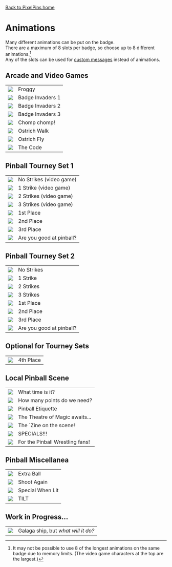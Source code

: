 <a href="../">Back to PixelPins home</a>

# Animations
Many different animations can be put on the badge.\
There are a maximum of 8 slots per badge, so choose up to 8 different animations.[^1]\
Any of the slots can be used for [custom messages](../custom_text) instead of animations.

## Arcade and Video Games

|  |  |
|  :---:    |  :---        |
|  <kbd><img src="../images/Frogger_PREVIEW.gif"></kbd>  |  Froggy  |
|  <kbd><img src="../images/Invaders1_PREVIEW.gif"></kbd>  |  Badge Invaders 1  |
|  <kbd><img src="../images/Invaders2_PREVIEW.gif"></kbd>  |  Badge Invaders 2  |
|  <kbd><img src="../images/Invaders3_PREVIEW.gif"></kbd>  |  Badge Invaders 3  |
|  <kbd><img src="../images/Pacman_PREVIEW.gif"></kbd>  |  Chomp chomp!  |
|  <kbd><img src="../images/JoustWalk_PREVIEW.gif"></kbd>  |  Ostrich Walk  |
|  <kbd><img src="../images/JoustFly_PREVIEW.gif"></kbd>  |  Ostrich Fly  |
|  <kbd><img src="../images/IBrokeTheCode_PREVIEW.gif"></kbd>  |  The Code  |

## Pinball Tourney Set 1

|  |  |
|  :---:    |  :---        |
|  <kbd><img src="../images/KnockoutHeart3_PREVIEW.gif"></kbd>  |  No Strikes (video game)  |
|  <kbd><img src="../images/KnockoutHeart2_PREVIEW.gif"></kbd>  |  1 Strike (video game)  |
|  <kbd><img src="../images/KnockoutHeart1_PREVIEW.gif"></kbd>  |  2 Strikes (video game)  |
|  <kbd><img src="../images/GAME_OVER_PREVIEW.gif"></kbd>  |  3 Strikes (video game)  |
|  <kbd><img src="../images/Knockout1ST_PREVIEW.gif"></kbd>  |  1st Place  |
|  <kbd><img src="../images/Knockout2ND_PREVIEW.gif"></kbd>  |  2nd Place  |
|  <kbd><img src="../images/Knockout3RD_PREVIEW.gif"></kbd>  |  3rd Place  |
|  <kbd><img src="../images/ISuckAtPinball_PREVIEW.gif"></kbd>  |  Are you good at pinball?  |

## Pinball Tourney Set 2

|  |  |
|  :---:    |  :---        |
|  <kbd><img src="../images/KnockoutNoStrikes_PREVIEW.gif"></kbd>  |  No Strikes  |
|  <kbd><img src="../images/KnockoutStrike1_PREVIEW.gif"></kbd>  |  1 Strike  |
|  <kbd><img src="../images/KnockoutStrike2_PREVIEW.gif"></kbd>  |  2 Strikes  |
|  <kbd><img src="../images/KnockoutStrike3_PREVIEW.gif"></kbd>  |  3 Strikes  |
|  <kbd><img src="../images/Knockout1ST_PREVIEW.gif"></kbd>  |  1st Place  |
|  <kbd><img src="../images/Knockout2ND_PREVIEW.gif"></kbd>  |  2nd Place  |
|  <kbd><img src="../images/Knockout3RD_PREVIEW.gif"></kbd>  |  3rd Place  |
|  <kbd><img src="../images/ISuckAtPinball_PREVIEW.gif"></kbd>  |  Are you good at pinball?  |

## Optional for Tourney Sets

|  |  |
|  :---:    |  :---        |
|  <kbd><img src="../images/Knockout4TH_PREVIEW.gif"></kbd>  |  4th Place  |

## Local Pinball Scene

|  |  |
|  :---:    |  :---        |
|  <kbd><img src="../images/Add-a-ballTime_PREVIEW.gif"></kbd>  |  What time is it?  |
|  <kbd><img src="../images/AllThePoints_PREVIEW.gif"></kbd>  |  How many points do we need?  |
|  <kbd><img src="../images/GoodLuckHaveFun_PREVIEW.gif"></kbd>  |  Pinball Etiquette  |
|  <kbd><img src="../images/MyBallsAreFullOfMagic_PREVIEW.gif"></kbd>  |  The Theatre of Magic awaits...  |
|  <kbd><img src="../images/SkillShot_PREVIEW.gif"></kbd>  |  The `Zine on the scene!  |
|  <kbd><img src="../images/SpecialsComingThrough_PREVIEW.gif"></kbd>  |  SPECIALS!!!  |
|  <kbd><img src="../images/SpecialK_PREVIEW.gif"></kbd>  |  For the Pinball Wrestling fans!  |

## Pinball Miscellanea

|  |  |
|  :---:    |  :---        |
|  <kbd><img src="../images/ExtraBall_PREVIEW.gif"></kbd>  |  Extra Ball  |
|  <kbd><img src="../images/ShootAgain_PREVIEW.gif"></kbd>  |  Shoot Again  |
|  <kbd><img src="../images/SpecialWhenLit_PREVIEW.gif"></kbd>  |  Special When Lit  |
|  <kbd><img src="../images/TILT_PREVIEW.gif"></kbd>  |  TILT  |

## Work in Progress...

|  |  |
|  :---:    |  :---        |
|  <kbd><img src="../images/Spaceship_PREVIEW.gif"></kbd>  |  Galaga ship, but *what will it do?*  |

[^1]: It may not be possible to use 8 of the longest animations on the same badge due to memory limits. (The video game characters at the top are the largest.)
